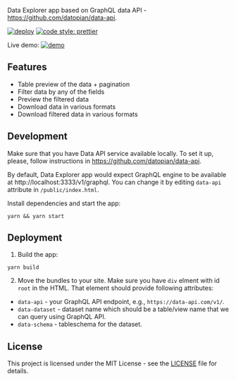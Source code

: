 Data Explorer app based on GraphQL data API - https://github.com/datopian/data-api.

[![deploy](https://github.com/datopian/data-explorer-graphql/actions/workflows/deploy.yml/badge.svg)](https://github.com/datopian/data-explorer-graphql/actions/workflows/deploy.yml)
[![code style: prettier](https://img.shields.io/badge/code_style-prettier-ff69b4.svg)](https://github.com/prettier/prettier)

Live demo: [![demo](https://raw.githubusercontent.com/storybookjs/brand/master/badge/badge-storybook.svg)](https://datopian.github.io/data-explorer-graphql/)

## Features

- Table preview of the data + pagination
- Filter data by any of the fields
- Preview the filtered data
- Download data in various formats
- Download filtered data in various formats

## Development

Make sure that you have Data API service available locally. To set it up, please, follow instructions in https://github.com/datopian/data-api.

By default, Data Explorer app would expect GraphQL engine to be available at http://localhost:3333/v1/graphql. You can change it by editing `data-api` attribute in `/public/index.html`.

Install dependencies and start the app:

```
yarn && yarn start
```

## Deployment

1. Build the app:

```
yarn build
```

2. Move the bundles to your site. Make sure you have `div` elment with id `root` in the HTML. That element should provide following attributes:

- `data-api` - your GraphQL API endpoint, e.g., `https://data-api.com/v1/`.
- `data-dataset` - dataset name which should be a table/view name that we can query using GraphQL API.
- `data-schema` - tableschema for the dataset.

## License

This project is licensed under the MIT License - see the [LICENSE](License) file for details.
